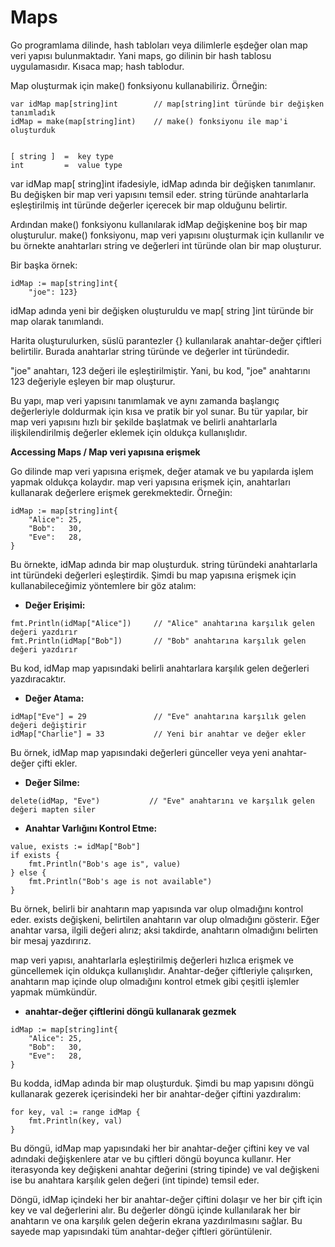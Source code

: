 # Maps

Go programlama dilinde, hash tabloları veya dilimlerle eşdeğer olan map veri yapısı bulunmaktadır. Yani maps, go dilinin bir hash tablosu uygulamasıdır. Kısaca map; hash tablodur.

Map oluşturmak için make() fonksiyonu kullanabiliriz. Örneğin:

```
var idMap map[string]int        // map[string]int türünde bir değişken tanımladık
idMap = make(map[string]int)    // make() fonksiyonu ile map'i oluşturduk


[ string ]  =  key type
int         =  value type
```

var idMap map[ string]int ifadesiyle, idMap adında bir değişken tanımlanır. Bu değişken bir map veri yapısını temsil eder. string türünde anahtarlarla eşleştirilmiş int türünde değerler içerecek bir map olduğunu belirtir.

Ardından make() fonksiyonu kullanılarak idMap değişkenine boş bir map oluşturulur. make() fonksiyonu, map veri yapısını oluşturmak için kullanılır ve bu örnekte anahtarları string ve değerleri int türünde olan bir map oluşturur.

Bir başka örnek:

```
idMap := map[string]int{
    "joe": 123}
```

idMap adında yeni bir değişken oluşturuldu ve map[ string ]int türünde bir map olarak tanımlandı.

Harita oluşturulurken, süslü parantezler {} kullanılarak anahtar-değer çiftleri belirtilir. Burada anahtarlar string türünde ve değerler int türündedir.

"joe" anahtarı, 123 değeri ile eşleştirilmiştir.
Yani, bu kod, "joe" anahtarını 123 değeriyle eşleyen bir map oluşturur.

Bu yapı, map veri yapısını tanımlamak ve aynı zamanda başlangıç değerleriyle doldurmak için kısa ve pratik bir yol sunar. Bu tür yapılar, bir map veri yapısını hızlı bir şekilde başlatmak ve belirli anahtarlarla ilişkilendirilmiş değerler eklemek için oldukça kullanışlıdır.

**Accessing Maps / Map veri yapısına erişmek**

Go dilinde map veri yapısına erişmek, değer atamak ve bu yapılarda işlem yapmak oldukça kolaydır. map veri yapısına erişmek için, anahtarları kullanarak değerlere erişmek gerekmektedir. Örneğin:

```
idMap := map[string]int{
    "Alice": 25,
    "Bob":   30,
    "Eve":   28,
}
```

Bu örnekte, idMap adında bir map oluşturduk. string türündeki anahtarlarla int türündeki değerleri eşleştirdik. Şimdi bu map yapısına erişmek için kullanabileceğimiz yöntemlere bir göz atalım:

- **Değer Erişimi:**

```
fmt.Println(idMap["Alice"])     // "Alice" anahtarına karşılık gelen değeri yazdırır
fmt.Println(idMap["Bob"])       // "Bob" anahtarına karşılık gelen değeri yazdırır
```

Bu kod, idMap map yapısındaki belirli anahtarlara karşılık gelen değerleri yazdıracaktır.

- **Değer Atama:**

```
idMap["Eve"] = 29               // "Eve" anahtarına karşılık gelen değeri değiştirir
idMap["Charlie"] = 33           // Yeni bir anahtar ve değer ekler
```

Bu örnek, idMap map yapısındaki değerleri günceller veya yeni anahtar-değer çifti ekler.

- **Değer Silme:**

```
delete(idMap, "Eve")           // "Eve" anahtarını ve karşılık gelen değeri mapten siler
```

- **Anahtar Varlığını Kontrol Etme:**

```
value, exists := idMap["Bob"]
if exists {
    fmt.Println("Bob's age is", value)
} else {
    fmt.Println("Bob's age is not available")
}
```

Bu örnek, belirli bir anahtarın map yapısında var olup olmadığını kontrol eder. exists değişkeni, belirtilen anahtarın var olup olmadığını gösterir. Eğer anahtar varsa, ilgili değeri alırız; aksi takdirde, anahtarın olmadığını belirten bir mesaj yazdırırız.

map veri yapısı, anahtarlarla eşleştirilmiş değerleri hızlıca erişmek ve güncellemek için oldukça kullanışlıdır. Anahtar-değer çiftleriyle çalışırken, anahtarın map içinde olup olmadığını kontrol etmek gibi çeşitli işlemler yapmak mümkündür.

- **anahtar-değer çiftlerini döngü kullanarak gezmek**

```
idMap := map[string]int{
    "Alice": 25,
    "Bob":   30,
    "Eve":   28,
}
```

Bu kodda, idMap adında bir map oluşturduk. Şimdi bu map yapısını döngü kullanarak gezerek içerisindeki her bir anahtar-değer çiftini yazdıralım:

```
for key, val := range idMap {
    fmt.Println(key, val)
}
```

Bu döngü, idMap map yapısındaki her bir anahtar-değer çiftini key ve val adındaki değişkenlere atar ve bu çiftleri döngü boyunca kullanır. Her iterasyonda key değişkeni anahtar değerini (string tipinde) ve val değişkeni ise bu anahtara karşılık gelen değeri (int tipinde) temsil eder.

Döngü, idMap içindeki her bir anahtar-değer çiftini dolaşır ve her bir çift için key ve val değerlerini alır. Bu değerler döngü içinde kullanılarak her bir anahtarın ve ona karşılık gelen değerin ekrana yazdırılmasını sağlar. Bu sayede map yapısındaki tüm anahtar-değer çiftleri görüntülenir.
